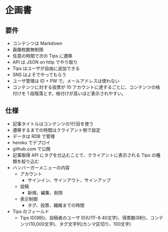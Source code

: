 企画書
=======

要件
--------

- コンテンツは Markdown
- 画像枚数無制限
- 任意の時間で次の Tips に遷移
- API は JSON on http でやり取り
- Tips はユーザが自由に追加できる
- SNS はよそでやってもらう
- ユーザ管理は ID + PW で。メールアドレスは使わない
- コンテンツに対する投票が 10 アカウントに達するごとに、コンテンツの格付けを 1 段階落とす。格付けが高いほど表示されやすい。

仕様
-------

- 記事タイトルはコンテンツの1行目を使う
- 遷移するまでの時間はクライアント側で設定
- データは RDB で管理
- heroku でデプロイ
- github.com で公開
- 記事取得 API にタグを仕込むことで、クライアントに表示される Tips の種類を絞り込む
- ハンバーガーメニューの内容
  - アカウント
    - サインイン、サインアウト、サインアップ
  - 投稿
    - 新規、編集、削除
  - 表示制御
    - タグ、投票、繊維までの時間
- Tips のフィールド
  - Tips ID(8桁)、投稿者のユーザ ID(UTF-8 40文字)、得票数(8桁)、コンテンツ(10,000文字)、タグ文字列(カンマ区切り、100文字)